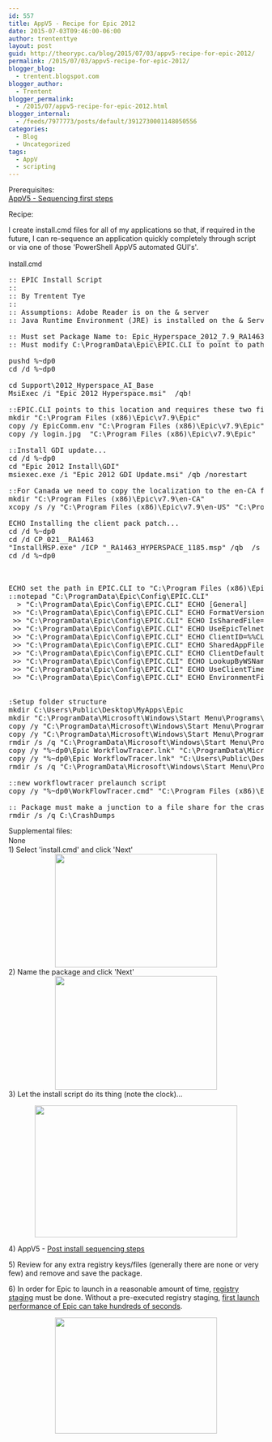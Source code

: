 ```yaml
---
id: 557
title: AppV5 - Recipe for Epic 2012
date: 2015-07-03T09:46:00-06:00
author: trententtye
layout: post
guid: http://theorypc.ca/blog/2015/07/03/appv5-recipe-for-epic-2012/
permalink: /2015/07/03/appv5-recipe-for-epic-2012/
blogger_blog:
  - trentent.blogspot.com
blogger_author:
  - Trentent
blogger_permalink:
  - /2015/07/appv5-recipe-for-epic-2012.html
blogger_internal:
  - /feeds/7977773/posts/default/3912730001148050556
categories:
  - Blog
  - Uncategorized
tags:
  - AppV
  - scripting
---
```

Prerequisites:  
[AppV5 - Sequencing first steps](http://trentent.blogspot.ca/2015/07/appv5-sequencing-first-steps.html)

Recipe:

I create install.cmd files for all of my applications so that, if required in the future, I can re-sequence an application quickly completely through script or via one of those 'PowerShell AppV5 automated GUI's'.

<span style="font-family: Helvetica Neue, Arial, Helvetica, sans-serif;">install.cmd</span>

<pre class="lang:batch decode:true ">:: EPIC Install Script
::
:: By Trentent Tye
::
:: Assumptions: Adobe Reader is on the & server
:: Java Runtime Environment (JRE) is installed on the & Server
 
:: Must set Package Name to: Epic_Hyperspace_2012_7.9_RA1463_x86
:: Must modify C:\ProgramData\Epic\EPIC.CLI to point to path other than C:\Epic ("C:\Program Files (x86)\Epic\v7.9\Epic")
 
pushd %~dp0
cd /d %~dp0
 
cd Support\2012_Hyperspace_AI_Base
MsiExec /i "Epic 2012 Hyperspace.msi"  /qb!
 
::EPIC.CLI points to this location and requires these two files for configuration
mkdir "C:\Program Files (x86)\Epic\v7.9\Epic"
copy /y EpicComm.env "C:\Program Files (x86)\Epic\v7.9\Epic"
copy /y login.jpg  "C:\Program Files (x86)\Epic\v7.9\Epic"
 
::Install GDI update...
cd /d %~dp0
cd "Epic 2012 Install\GDI"
msiexec.exe /i "Epic 2012 GDI Update.msi" /qb /norestart
 
::For Canada we need to copy the localization to the en-CA folder.  This is fixed in 2014
mkdir "C:\Program Files (x86)\Epic\v7.9\en-CA"
xcopy /s /y "C:\Program Files (x86)\Epic\v7.9\en-US" "C:\Program Files (x86)\Epic\v7.9\en-CA"
 
ECHO Installing the client pack patch...
cd /d %~dp0
cd /d CP_021__RA1463
"InstallMSP.exe" /ICP "_RA1463_HYPERSPACE_1185.msp" /qb  /s
cd /d %~dp0
 
 
 
ECHO set the path in EPIC.CLI to "C:\Program Files (x86)\Epic\v7.9\Epic"
::notepad "C:\ProgramData\Epic\Config\EPIC.CLI"
  > "C:\ProgramData\Epic\Config\EPIC.CLI" ECHO [General]
 >> "C:\ProgramData\Epic\Config\EPIC.CLI" ECHO FormatVersion=2
 >> "C:\ProgramData\Epic\Config\EPIC.CLI" ECHO IsSharedFile=0
 >> "C:\ProgramData\Epic\Config\EPIC.CLI" ECHO UseEpicTelnet=1
 >> "C:\ProgramData\Epic\Config\EPIC.CLI" ECHO ClientID=%%CLIENTNAME%%
 >> "C:\ProgramData\Epic\Config\EPIC.CLI" ECHO SharedAppFiles=
 >> "C:\ProgramData\Epic\Config\EPIC.CLI" ECHO ClientDefaultEnvID=
 >> "C:\ProgramData\Epic\Config\EPIC.CLI" ECHO LookupByWSName=1
 >> "C:\ProgramData\Epic\Config\EPIC.CLI" ECHO UseClientTimeZone=0
 >> "C:\ProgramData\Epic\Config\EPIC.CLI" ECHO EnvironmentFiles=C:\Program Files (x86)\Epic\v7.9\Epic\EpicComm.env
 
 
:Setup folder structure
mkdir C:\Users\Public\Desktop\MyApps\Epic
mkdir "C:\ProgramData\Microsoft\Windows\Start Menu\Programs\MyApps\Epic"
copy /y "C:\ProgramData\Microsoft\Windows\Start Menu\Programs\Epic 2012\Hyperspace.lnk" "C:\ProgramData\Microsoft\Windows\Start Menu\Programs\MyApps\Epic\Hyperspace 2012.lnk"
copy /y "C:\ProgramData\Microsoft\Windows\Start Menu\Programs\Epic 2012\Hyperspace.lnk" "C:\Users\Public\Desktop\MyApps\Epic\Hyperspace 2012.lnk"
rmdir /s /q "C:\ProgramData\Microsoft\Windows\Start Menu\Programs\Debugging Tools for Windows (x86)"
copy /y "%~dp0\Epic WorkflowTracer.lnk" "C:\ProgramData\Microsoft\Windows\Start Menu\Programs\MyApps\Epic"
copy /y "%~dp0\Epic WorkflowTracer.lnk" "C:\Users\Public\Desktop\MyApps\Epic"
rmdir /s /q "C:\ProgramData\Microsoft\Windows\Start Menu\Programs\Epic 2012"
 
::new workflowtracer prelaunch script
copy /y "%~dp0\WorkFlowTracer.cmd" "C:\Program Files (x86)\Epic\v7.9\Shared Files"
 
:: Package must make a junction to a file share for the crashdumps to be saved to in deploymentconfig.xml
rmdir /s /q C:\CrashDumps</pre>

<div>
</div>

<div>
  Supplemental files:
</div>

<div>
</div>

<div>
  <span style="font-family: Helvetica Neue, Arial, Helvetica, sans-serif;">None</span>
</div>

<div>
  <span style="font-family: 'Courier New', Courier, monospace; font-size: x-small;"> </span>
</div>

<div>
  <span style="font-family: 'Courier New', Courier, monospace; font-size: x-small;"> </span>
</div>

<div>
  1) Select 'install.cmd' and click 'Next'
</div>

<div style="clear: both; text-align: center;">
  <a style="margin-left: 1em; margin-right: 1em;" href="http://1.bp.blogspot.com/-Ji_uGW-m8oA/VZYrDQq7OzI/AAAAAAAAA3E/_4-YtJzgyBk/s1600/20.PNG"><img src="http://1.bp.blogspot.com/-Ji_uGW-m8oA/VZYrDQq7OzI/AAAAAAAAA3E/_4-YtJzgyBk/s320/20.PNG" width="320" height="224" border="0" /></a>
</div>

<div>
</div>

<div>
  2) Name the package and click 'Next'
</div>

<div style="clear: both; text-align: center;">
  <a style="margin-left: 1em; margin-right: 1em;" href="http://4.bp.blogspot.com/-m9p5P4o8LxI/VZYrQx4SZXI/AAAAAAAAA3M/q9EZ6JOj_Nc/s1600/21.PNG"><img src="http://4.bp.blogspot.com/-m9p5P4o8LxI/VZYrQx4SZXI/AAAAAAAAA3M/q9EZ6JOj_Nc/s320/21.PNG" width="320" height="224" border="0" /></a>
</div>

<div>
  3) Let the install script do its thing (note the clock)...</p> 
  
  <div style="clear: both; text-align: center;">
    <a style="margin-left: 1em; margin-right: 1em;" href="http://4.bp.blogspot.com/-Lx3khFd2wLY/VZbXSQknttI/AAAAAAAAA5g/gXoc2MWvPlA/s1600/Epic_Install.cmd.gif"><img src="http://4.bp.blogspot.com/-Lx3khFd2wLY/VZbXSQknttI/AAAAAAAAA5g/gXoc2MWvPlA/s400/Epic_Install.cmd.gif" width="400" height="260" border="0" /></a>
  </div>
  
  <div style="clear: both; text-align: center;">
  </div>
  
  <p>
    4) AppV5 - <a href="http://trentent.blogspot.com/2015/07/appv5-post-install-sequencing-steps.html">Post install sequencing steps</a>
  </p>
  
  <p>
    5) Review for any extra registry keys/files (generally there are none or very few) and remove and save the package.
  </p>
  
  <p>
    6) In order for Epic to launch in a reasonable amount of time, <a href="http://trentent.blogspot.ca/2014/12/appv5-and-measuring-registrystaging.html">registry staging</a> must be done.  Without a pre-executed registry staging, <a href="https://social.technet.microsoft.com/Forums/en-US/44944302-d8f3-4df1-b104-9c63345f88e0/poor-first-launch-performance-with-appv-5?forum=mdopappv">first launch performance of Epic can take hundreds of seconds</a>.
  </p>
  
  <div style="clear: both; text-align: center;">
    <a style="margin-left: 1em; margin-right: 1em;" href="http://1.bp.blogspot.com/-EA921bBVc8o/VGqHizuYk_I/AAAAAAAAAnc/WFK5QLZBa9s/s1600/2ndlaunch.gif"><img src="http://1.bp.blogspot.com/-EA921bBVc8o/VGqHizuYk_I/AAAAAAAAAnc/WFK5QLZBa9s/s1600/2ndlaunch.gif" width="320" height="229" border="0" /></a>
  </div>
</div>

<!-- AddThis Advanced Settings generic via filter on the_content -->

<!-- AddThis Share Buttons generic via filter on the_content -->